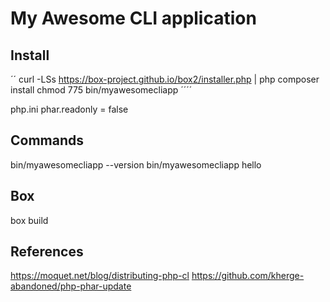 # My Awesome CLI application
## Install
´´
curl -LSs https://box-project.github.io/box2/installer.php | php
composer install
chmod 775 bin/myawesomecliapp
´´´´

php.ini
phar.readonly = false


## Commands
bin/myawesomecliapp --version
bin/myawesomecliapp hello  

## Box
box build 


## References

https://moquet.net/blog/distributing-php-cl
https://github.com/kherge-abandoned/php-phar-update